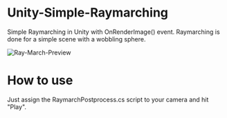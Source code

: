# Unity-Simple-Raymarching
Simple Raymarching in Unity with OnRenderImage() event. Raymarching is done for a simple scene with a wobbling sphere.

<img src="https://i.ibb.co/K7BwXnB/Ray-March-Preview.png" alt="Ray-March-Preview" border="0">

# How to use
Just assign the RaymarchPostprocess.cs script to your camera and hit "Play".

